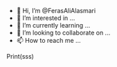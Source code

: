 - 👋 Hi, I’m @FerasAliAlasmari
- 👀 I’m interested in ...
- 🌱 I’m currently learning ...
- 💞️ I’m looking to collaborate on ...
- 📫 How to reach me ...

<!---
FerasAliAlasmari/FerasAliAlasmari is a ✨ special ✨ repository because its `README.md` (this file) appears on your GitHub profile.
You can click the Preview link to take a look at your changes.
--->
Print(sss)
